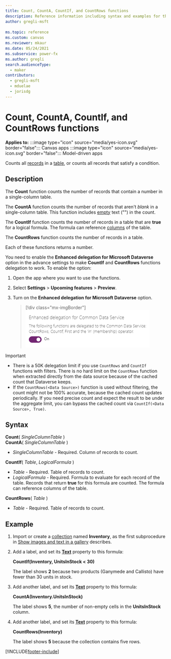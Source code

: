 ```yaml
---
title: Count, CountA, CountIf, and CountRows functions
description: Reference information including syntax and examples for the Count, CountA, CountIf, and CountRows functions.
author: gregli-msft

ms.topic: reference
ms.custom: canvas
ms.reviewer: mkaur
ms.date: 05/24/2021
ms.subservice: power-fx
ms.author: gregli
search.audienceType:
  - maker
contributors:
  - gregli-msft
  - mduelae
  - jorisdg
---
```


# Count, CountA, CountIf, and CountRows functions

**Applies to:** :::image type="icon" source="media/yes-icon.svg" border="false"::: Canvas apps :::image type="icon" source="media/yes-icon.svg" border="false"::: Model-driven apps 

Counts all [records](/power-apps/maker/canvas-apps/working-with-tables#records) in a [table](/power-apps/maker/canvas-apps/working-with-tables), or counts all records that satisfy a condition.

## Description

The **Count** function counts the number of records that contain a number in a single-column table.

The **CountA** function counts the number of records that aren't _blank_ in a single-column table. This function includes [empty](function-isblank-isempty.md) text ("") in the count.

The **CountIf** function counts the number of records in a table that are **true** for a logical formula. The formula can reference [columns](/power-apps/maker/canvas-apps/working-with-tables#columns) of the table.

The **CountRows** function counts the number of records in a table.

Each of these functions returns a number.

You need to enable the **Enhanced delegation for Microsoft Dataverse** option in the advance settings to make **CountIf** and **CountRows** functions delegation to work. To enable the option:

1. Open the app where you want to use the functions.
1. Select **Settings** > **Upcoming features** > **Preview**.
1. Turn on the **Enhanced delegation for Microsoft Dataverse** option.

    > [!div class="mx-imgBorder"] 
    > ![Enable delegation.](media/enable-delegation-functions.png)

<!--[!INCLUDE [delegation-no](../../includes/delegation-no.md)]-->

> [!IMPORTANT]
>
> - There is a 50K delegation limit if you use `CountRows` and `CountIf` functions with filters. There is no hard limit on the `CountRows` function when extracted directly from the data source because of the cached count that Dataverse keeps.
> - If the `CountRows(<Data Source>)` function is used without filtering, the count might not be 100% accurate, because the cached count updates periodically. If you need precise count and expect the result to be under the aggregate limit, you can bypass the cached count via `CountIf(<Data Source>, True)`.

## Syntax

**Count**( _SingleColumnTable_ )<br>
**CountA**( _SingleColumnTable_ )

- _SingleColumnTable_ - Required. Column of records to count.

**CountIf**( _Table_, _LogicalFormula_ )

- _Table_ - Required. Table of records to count.
- _LogicalFormula_ - Required. Formula to evaluate for each record of the table. Records that return **true** for this formula are counted. The formula can reference columns of the table.

**CountRows**( _Table_ )

- _Table_ - Required. Table of records to count.

## Example

1. Import or create a [collection](/power-apps/maker/canvas-apps/working-with-data-sources#collections) named **Inventory**, as the first subprocedure in [Show images and text in a gallery](/power-apps/maker/canvas-apps/show-images-text-gallery-sort-filter) describes.
2. Add a label, and set its **[Text](/power-apps/maker/canvas-apps/controls/properties-core)** property to this formula:

   **CountIf(Inventory, UnitsInStock < 30)**

   The label shows **2** because two products (Ganymede and Callisto) have fewer than 30 units in stock.

3. Add another label, and set its **[Text](/power-apps/maker/canvas-apps/controls/properties-core)** property to this formula:

   **CountA(Inventory.UnitsInStock)**

   The label shows **5**, the number of non-empty cells in the **UnitsInStock** column.

4. Add another label, and set its **[Text](/power-apps/maker/canvas-apps/controls/properties-core)** property to this formula:

   **CountRows(Inventory)**

   The label shows **5** because the collection contains five rows.

[!INCLUDE[footer-include](../../includes/footer-banner.md)]
